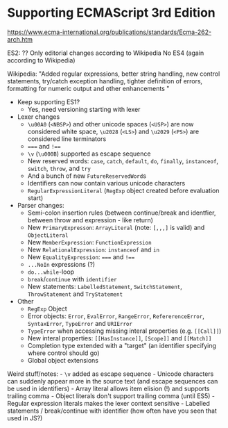 # Supporting ECMAScript 3rd Edition

https://www.ecma-international.org/publications/standards/Ecma-262-arch.htm

ES2:
 ?? Only editorial changes according to Wikipedia
No ES4 (again according to Wikipedia)

Wikipedia: "Added regular expressions, better string handling, new control statements, try/catch exception handling, tighter definition of errors, formatting for numeric output and other enhancements "

- Keep supporting ES1?
    * Yes, need versioning starting with lexer
- Lexer changes
    - `\u00A0` (`<NBSP>`) and other unicode spaces (`<USP>`) are now considered white space, `\u2028` (`<LS>`) and `\u2029` (`<PS>`) are considered line terminators
    - `===` and `!==`
    - `\v` (`\u000B`) supported as escape sequence
    - New reserved words: `case`, `catch`, `default`, `do`, `finally`, `instanceof`, `switch`, `throw`, and `try`
    - And a bunch of new `FutureReservedWord`s
    - Identifiers can now contain various unicode characters
    - `RegularExpressionLiteral` (`RegExp` object created before evaluation start)
- Parser changes:
    - Semi-colon insertion rules (between continue/break and identfier, between throw and expression - like return)
    - New `PrimaryExpresson`: `ArrayLiteral` (note: `[,,,]` is valid) and `ObjectLiteral`
    - New `MemberExpression`: `FunctionExpression`
    - New `RelationalExpression`: `instanceof` and `in`
    - New `EqualityExpression`: `===` and `!==`
    - `...NoIn` expressions (?)
    - `do...while`-loop
    - `break`/`continue` with `identifier`
    - New statements: `LabelledStatement`, `SwitchStatement`, `ThrowStatement` and `TryStatement`
- Other
    - `RegExp` Object
    - Error objects: `Error`, `EvalError`, `RangeError`, `RefererenceError`, `SyntaxError`, `TypeError` and `URIError`
    - `TypeError` when accessing missing interal properties (e.g. `[[Call]]`)
    - New interal properties: `[[HasInstance]]`, `[Scope]]` and `[[Match]]`
    - Completion type extended with a "target" (an identifier specifying where control should go)
    - Global object extensions


Weird stuff/notes:
    - `\v` added as escape sequence
    - Unicode characters can suddenly appear more in the source text (and escape sequences can be used in identifiers)
    - Array literal allows item elision (!) and supports trailing comma
    - Object literals don't support trailing comma (until ES5)
    - Regular expression literals makes the lexer context sensitive
    - Labelled statements / break/continue with identifier (how often have you seen that used in JS?)

